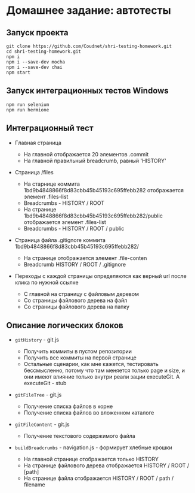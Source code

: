  # Домашнее задание: автотесты
  ## Запуск проекта
```
git clone https://github.com/Coudnet/shri-testing-homework.git
cd shri-testing-homework.git
npm i
npm i --save-dev mocha
npm i --save-dev chai
npm start
```
    
  ## Запуск интеграционных тестов Windows
```
npm run selenium
npm run hermione
```

  ## Интеграционный тест
  
   - Главная страница
     - На главной отображается 20 элементов .commit
     - На главной правильный breadcrumb, равный 'HISTORY'
     
   - Страница /files
     - На старнице коммита 1bd9b4848866f8d83cbb45b45193c695ffebb282 отображается элемент .files-list
     - Breadcrumbs - HISTORY / ROOT
     - На странице 1bd9b4848866f8d83cbb45b45193c695ffebb282/public отображается элемент .files-list
     - Breadcrumbs - HISTORY / ROOT / public
   
   - Страница файла .gitignore коммита 1bd9b4848866f8d83cbb45b45193c695ffebb282/ 
     - На странице отображается элемент .file-conten
     - Breadcrumb HISTORY / ROOT / .gitignore
     
   - Переходы с каждой страницы определяются как верный url после клика по нужной ссылке
     - С главной на страницу с файловым деревом
     - Со страницы файлового дерева на файл
     - Со страницы файлового дерева на папку
    
  
  ## Описание логических блоков
   - ``gitHistory`` - git.js
     - Получить коммиты в пустом репозитории
     - Получить все коммиты на первой странице
     - Остальные сценарии, как мне кажется, тестировать бессмысленно, потому что там
     меняется только page и size, и они имеют влияние только внутри реали
     зации executeGit. А executeGit - stub
   - ``gitFileTree`` - git.js
     - Получение списка файлов в корне
     - Получение списка файлов во вложенном каталоге
   - ``gitFileContent`` - git.js
     - Получение текстового содержимого файла
   
   - ``buildBreadcrumbs`` - navigation.js - формирует хлебные крошки
     - На главной странице отображается только HISTORY
     - На странице файлового дерева отображается HISTORY / ROOT / [path]
     - На странице файла отображается HISTORY / ROOT / path / filename
  